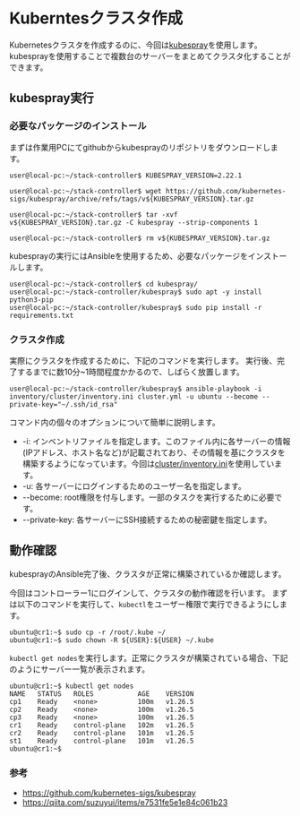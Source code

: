 # Kuberntesクラスタ作成
Kubernetesクラスタを作成するのに、今回は[kubespray](https://github.com/kubernetes-sigs/kubespray)を使用します。
kubesprayを使用することで複数台のサーバーをまとめてクラスタ化することができます。

## kubespray実行
### 必要なパッケージのインストール
まずは作業用PCにてgithubからkubesprayのリポジトリをダウンロードします。

```
user@local-pc:~/stack-controller$ KUBESPRAY_VERSION=2.22.1

user@local-pc:~/stack-controller$ wget https://github.com/kubernetes-sigs/kubespray/archive/refs/tags/v${KUBESPRAY_VERSION}.tar.gz

user@local-pc:~/stack-controller$ tar -xvf v${KUBESPRAY_VERSION}.tar.gz -C kubespray --strip-components 1

user@local-pc:~/stack-controller$ rm v${KUBESPRAY_VERSION}.tar.gz
```

kubesprayの実行にはAnsibleを使用するため、必要なパッケージをインストールします。
```
user@local-pc:~/stack-controller$ cd kubespray/
user@local-pc:~/stack-controller/kubespray$ sudo apt -y install python3-pip
user@local-pc:~/stack-controller/kubespray$ sudo pip install -r requirements.txt
```

### クラスタ作成
実際にクラスタを作成するために、下記のコマンドを実行します。
実行後、完了するまでに数10分~1時間程度かかるので、しばらく放置します。
```
user@local-pc:~/stack-controller/kubespray$ ansible-playbook -i inventory/cluster/inventory.ini cluster.yml -u ubuntu --become --private-key="~/.ssh/id_rsa"
```

コマンド内の個々のオプションについて簡単に説明します。
 - -i: インベントリファイルを指定します。このファイル内に各サーバーの情報(IPアドレス、ホスト名など)が記載されており、その情報を基にクラスタを構築するようになっています。今回は[cluster/inventory.ini](../kubespray/inventory/cluster/inventory.ini)を使用しています。
 - -u: 各サーバーにログインするためのユーザー名を指定します。
 - --become: root権限を付与します。一部のタスクを実行するために必要です。
 - --private-key: 各サーバーにSSH接続するための秘密鍵を指定します。

## 動作確認
kubesprayのAnsible完了後、クラスタが正常に構築されているか確認します。

今回はコントローラー1にログインして、クラスタの動作確認を行います。
まずは以下のコマンドを実行して、`kubectl`をユーザー権限で実行できるようにします。
```
ubuntu@cr1:~$ sudo cp -r /root/.kube ~/
ubuntu@cr1:~$ sudo chown -R ${USER}:${USER} ~/.kube
```

`kubectl get nodes`を実行します。正常にクラスタが構築されている場合、下記のようにサーバー一覧が表示されます。
```
ubuntu@cr1:~$ kubectl get nodes
NAME   STATUS   ROLES           AGE    VERSION
cp1    Ready    <none>          100m   v1.26.5
cp2    Ready    <none>          100m   v1.26.5
cp3    Ready    <none>          100m   v1.26.5
cr1    Ready    control-plane   102m   v1.26.5
cr2    Ready    control-plane   101m   v1.26.5
st1    Ready    control-plane   101m   v1.26.5
ubuntu@cr1:~$ 
```

### 参考
 - https://github.com/kubernetes-sigs/kubespray
 - https://qiita.com/suzuyui/items/e7531fe5e1e84c061b23